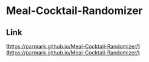 # Meal-Cocktail-Randomizer

## Link
[https://parmark.github.io/Meal-Cocktail-Randomizer/](https://parmark.github.io/Meal-Cocktail-Randomizer/)
